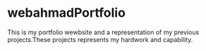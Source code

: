 # webahmadPortfolio
This is my portfolio wewbsite and a representation of my previous projects.These projects represents my hardwork and capability.
